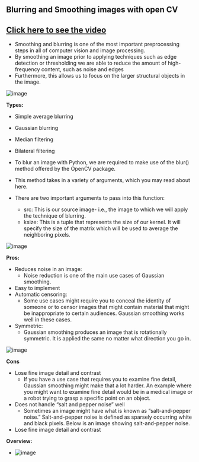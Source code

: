 ## Blurring and Smoothing images with open CV
## [Click here to see the video](https://drive.google.com/file/d/1k2IxXEAh0ZKqEtMKOYE_rAYO11kFjeOU/view?usp=sharing)

- Smoothing and blurring is one of the most important preprocessing steps in all of computer vision and image processing. 
- By smoothing an image prior to applying techniques such as edge detection or thresholding we are able to reduce the amount of high-frequency content, such as noise and edges 
- Furthermore, this allows us to focus on the larger structural objects in the image.

![image](https://user-images.githubusercontent.com/79050917/143809284-b7ec2f7d-e1a0-4214-a3b7-279cc217b909.png)

**Types:**
- Simple average blurring
- Gaussian blurring
- Median filtering
- Bilateral filtering


- To blur an image with Python, we are required to make use of the blur() method offered by the OpenCV package. 
- This method takes in a variety of arguments, which you may read about here. 
- There are two important arguments to pass into this function:
   - src: This is our source image- i.e., the image to which we will apply the technique of blurring.
   - ksize: This is a tuple that represents the size of our kernel. It will specify the size of the matrix which will be used to average the neighboring pixels.

![image](https://user-images.githubusercontent.com/79050917/143809319-97619c51-a1eb-4923-b408-6d03010be4b2.png)

**Pros:** 
- Reduces noise in an image:
   - Noise reduction is one of the main use cases of Gaussian smoothing. 
- Easy to implement
- Automatic censoring:
   - Some use cases might require you to conceal the identity of someone or to censor images that might contain material that might be inappropriate to certain audiences. Gaussian smoothing works well in these cases.
- Symmetric:
   - Gaussian smoothing produces an image that is rotationally symmetric. It is applied the same no matter what direction you go in.

![image](https://user-images.githubusercontent.com/79050917/143809340-141d657a-2fe4-423e-9b90-37cf771098db.png)

**Cons** 
- Lose fine image detail and contrast
   - If you have a use case that requires you to examine fine detail, Gaussian smoothing might make that a lot harder. An example where you might want to examine fine detail would be in a medical image or a robot trying to grasp a specific point on an object.
- Does not handle “salt and pepper noise” well
   - Sometimes an image might have what is known as “salt-and-pepper noise.” Salt-and-pepper noise is defined as sparsely occurring white and black pixels. Below is an image showing salt-and-pepper noise.
- Lose fine image detail and contrast

**Overview:**
- ![image](https://user-images.githubusercontent.com/79050917/143809230-e8bb7464-9111-46d5-807c-c8bfde3b317a.png)
